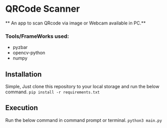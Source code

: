 # QRCode Scanner
** An app to scan QRcode via image or Webcam available in PC.**

### Tools/FrameWorks used:
 - pyzbar
 - opencv-python
 - numpy

## Installation
Simple, Just clone this repository to your local storage and run the below command.
` pip install -r requirements.txt `

## Execution
Run the below command in command prompt or terminal.
`python3 main.py`
